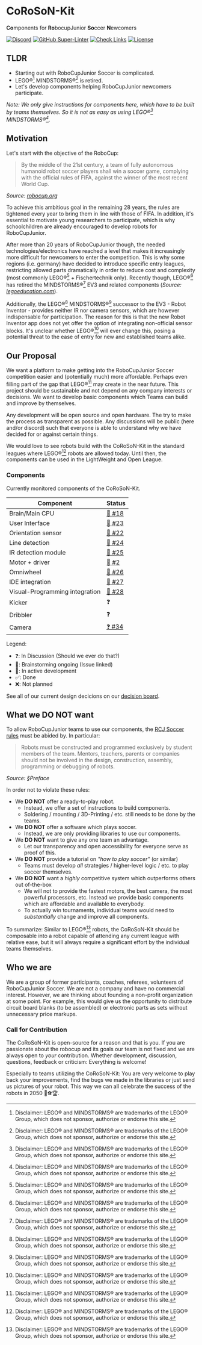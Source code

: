 # CoRoSoN-Kit

**Co**mponents for **Ro**bocupJunior **So**ccer **N**ewcomers

[![Discord](https://img.shields.io/discord/971137288471998574?logo=discord)](https://discord.gg/xTAptqNB7J)
[![GitHub Super-Linter](https://github.com/CoRoSoN-Kit/CoRoSoN-Kit/workflows/Lint%20Code%20Base/badge.svg)](https://github.com/CoRoSoN-Kit/CoRoSoN-Kit/actions/workflows/super-linter.yml)
[![Check Links](https://github.com/CoRoSoN-Kit/CoRoSoN-Kit/actions/workflows/check-links.yml/badge.svg)](https://github.com/CoRoSoN-Kit/CoRoSoN-Kit/actions/workflows/check-links.yml)
[![License](https://img.shields.io/github/license/CoRoSoN-Kit/CoRoSoN-Kit)](https://github.com/CoRoSoN-Kit/CoRoSoN-Kit/blob/main/LICENSE)

## TLDR

* Starting out with RoboCupJunior Soccer is complicated.
* LEGO®[^lego] MINDSTORMS®[^lego] is retired.
* Let's develop components helping RoboCupJunior newcomers participate.

*Note: We only give instructions for components here, which have to be built by teams themselves. So it is not as easy as using LEGO®[^lego] MINDSTORMS®[^lego].*

## Motivation

Let's start with the objective of the RoboCup:

> By the middle of the 21st century, a team of fully autonomous humanoid robot soccer players shall win a soccer game, complying with the official rules of FIFA, against the winner of the most recent World Cup.

*Source: [robocup.org](https://www.robocup.org/objective)*

To achieve this ambitious goal in the remaining 28 years, the rules are tightened every year to bring them in line with those of FIFA.
In addition, it's essential to motivate young researchers to participate, which is why schoolchildren are already encouraged to develop robots for RoboCupJunior.

After more than 20 years of RoboCupJunior though, the needed technologies/electronics have reached a level that makes it increasingly more difficult for newcomers to enter the competition.
This is why some regions (i.e. germany) have decided to introduce specific entry leagues, restricting allowed parts dramatically in order to reduce cost and complexity (most commonly LEGO®[^lego] + Fischertechnik only).
Recently though, LEGO®[^lego] has retired the MINDSTORMS®[^lego] EV3 and related components (*Source: [legoeducation.com](https://community.legoeducation.com/blogs/36/95)*).

Additionally, the LEGO®[^lego] MINDSTORMS®[^lego] successor to the EV3 - Robot Inventor - provides neither IR nor camera sensors, which are however indispensable for participation.
The reason for this is that the new Robot Inventor app does not yet offer the option of integrating non-official sensor blocks.
It's unclear whether LEGO®[^lego] will ever change this, posing a potential threat to the ease of entry for new and established teams alike.

## Our Proposal

We want a platform to make getting into the RoboCupJunior Soccer competition easier and (potentially much) more affordable.
Perhaps even filling part of the gap that LEGO®[^lego] may create in the near future.
This project should be sustainable and not depend on any company interests or decisions.
We want to develop basic components which Teams can build and improve by themselves.

Any development will be open source and open hardware.
The try to make the process as transparent as possible.
Any discussions will be public (here and/or discord) such that everyone is able to understand why we have decided for or against certain things.

We would love to see robots build with the CoRoSoN-Kit in the standard leagues where LEGO®[^lego] robots are allowed today.
Until then, the components can be used in the LightWeight and Open League.

### Components

Currently monitored components of the CoRoSoN-Kit.

| Component | Status |
| --- | --- |
| Brain/Main CPU | [🧠 #18](https://github.com/CoRoSoN-Kit/CoRoSoN-Kit/issues/18) |
| User Interface | [🧠 #23](https://github.com/CoRoSoN-Kit/CoRoSoN-Kit/issues/23) |
| Orientation sensor | [🧠 #22](https://github.com/CoRoSoN-Kit/CoRoSoN-Kit/issues/22) |
| Line detection | [🧠 #24](https://github.com/CoRoSoN-Kit/CoRoSoN-Kit/issues/24) |
| IR detection module | [🧠 #25](https://github.com/CoRoSoN-Kit/CoRoSoN-Kit/issues/25) |
| Motor + driver | [🧠 #2](https://github.com/CoRoSoN-Kit/CoRoSoN-Kit/issues/2) |
| Omniwheel | [🧠 #26](https://github.com/CoRoSoN-Kit/CoRoSoN-Kit/issues/26) |
| IDE integration | [🧠 #27](https://github.com/CoRoSoN-Kit/CoRoSoN-Kit/issues/27) |
| Visual-Programming integration| [🧠 #28](https://github.com/CoRoSoN-Kit/CoRoSoN-Kit/issues/28) |
| Kicker | ❓ |
| Dribbler | ❓ |
| Camera | [❓ #34](https://github.com/CoRoSoN-Kit/CoRoSoN-Kit/issues/34) |

Legend:

<!-- * 📋: Planned -->
* ❓: In Discussion (Should we ever do that?)
* 🧠: Brainstorming ongoing (Issue linked)
* 🚧: In active development
* ✅: Done
* ❌: Not planned

See all of our current design decicions on our [decision board](decision-board.md).

## What we DO NOT want

To allow RoboCupJunior teams to use our components, the [RCJ Soccer rules](https://junior.robocup.org/wp-content/uploads/2022Rules/2022_Soccer_Rules_final01.pdf) must be abided by. In particular:

> Robots must be constructed and programmed exclusively by student members of the team. Mentors,
teachers, parents or companies should not be involved in the design, construction, assembly, programming or debugging of robots.

*Source: §Preface*

In order not to violate these rules:

* We **DO NOT** offer a ready-to-play robot.
  * Instead, we offer a set of instructions to build components.
  * Soldering / mounting / 3D-Printing / etc. still needs to be done by the teams.
* We **DO NOT** offer a software which plays soccer.
  * Instead, we are only providing libraries to use our components.
* We **DO NOT** want to give any one team an advantage.
  * Let our transparency and open accessibility for everyone serve as proof of this.
* We **DO NOT** provide a tutorial on *"how to play soccer"* (or similar)
  * Teams must develop *all* strategies / higher-level logic / etc. to play soccer themselves.
* We **DO NOT** want a *highly* competitive system which outperforms others out of-the-box
  * We will not to provide the fastest motors, the best camera, the most powerful processors, etc. Instead we provide basic components which are affordable and available to everybody.
  * To actually win tournaments, individual teams would need to *substantially* change and improve all components.

To summarize: Similar to LEGO®[^lego] robots, the CoRoSoN-Kit should be composable into a robot capable of attending any current league with relative ease, but it will always require a significant effort by the individual teams themselves.

## Who we are

We are a group of former participants, coaches, referees, volunteers of RoboCupJunior Soccer.
We are not a company and have no commercial interest.
However, we are thinking about founding a non-profit organization at some point.
For example, this would give us the opportunity to distribute circuit board blanks (to be assembled) or electronic parts as sets without unnecessary price markups.

### Call for Contribution

The CoRoSoN-Kit is open-source for a reason and that is you.
If you are passionate about the robocup and its goals
our team is not fixed and we are always open to *your* contribution.
Whether development, discussion, questions, feedback or criticism:
Everything is welcome!

Especially to teams utilizing the CoRoSoN-Kit: You are very welcome to play back your improvements, find the bugs we made in the libraries or just send us pictures of your robot. This way we can all celebrate the success of the robots in 2050 🤖⚽🏆.

[^lego]: Disclaimer: LEGO® and MINDSTORMS® are trademarks of the LEGO® Group, which does not sponsor, authorize or endorse this site.
